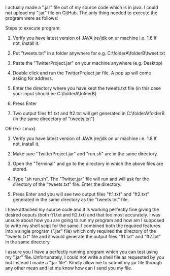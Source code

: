 I actually made a ".jar" file out of my source code which is in java. I could not upload my ".jar" file on GitHub. The only thing needed to execute the program were as follows:

Steps to execute program:

1. Verify you have latest version of JAVA jre/jdk on ur machine i.e. 1.8
   If not, install it.

2. Put "tweets.txt" in a folder anywhere
   for e.g. C:\folderA\folderB\tweet.txt

3. Paste the "TwitterProject.jar" on your machine anywhere (e.g. Desktop)

4. Double click and run the TwitterProject.jar file. A pop up will come asking for address.

5. Enter the directory where you have kept the tweets.txt file
  (in this case your input should be  C:\folderA\folderB)

6. Press Enter

7. Two output files ft1.txt and ft2.txt will get generated in C:\folderA\folderB (in the same direectory of "tweets.txt")
  
OR (For Linux)

1. Verify you have latest version of JAVA jre/jdk on ur machine i.e. 1.8
   If not, install it.

2. Make sure "TwitterProject.jar" and "run.sh" are in the same directory.

3. Open the "Terminal" and go to the directory in which the above files are stored.

4. Type "sh run.sh". The "Twitter.jar" file will run and will ask for the directory of the "tweets.txt" file. Enter the directory.

5. Press Enter and you will see two output files "ft1.txt" and "ft2.txt" generated in the same directory as the "tweets.txt" file.


I have attached my source code and it is working perfectly fine giving the desired ouputs (both ft1.txt and ft2.txt) and that too most accurately. I was unsure about how you are going to run my program and how am I supposed to write my shell scipt for the same. I combined both the required features into a single program (".jar" file) which only required the directory of the "tweets.txt" file and it would generate the output files "ft1.txt" and "ft2.txt" in the same directory.

I assure you I have a perfectly running program which you can test using my ".jar" file. Unfortunately, I could not write a shell file as requested by you but instead I made a ".jar file". Kindly allow me to submit my jar file through any other mean and let me know how can I send you my file.
